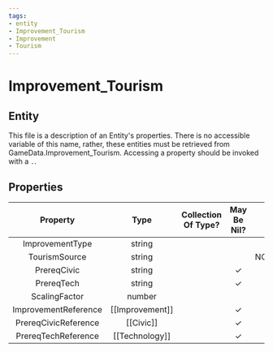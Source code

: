 ```yaml
---
tags:
- entity
- Improvement_Tourism
- Improvement
- Tourism
---
```

# Improvement_Tourism
## Entity
This file is a description of an Entity's properties. There is no accessible variable of this name, rather, these entities must be retrieved from GameData.Improvement_Tourism. Accessing a property should be invoked with a `.`.
## Properties
|	Property	|	Type	|	Collection Of Type?	|	May Be Nil?	|	Default	|	References	|	Key	|	Notes	|
|	:-:	|	:-:	|	:-:	|	:-:	|	:-:	|	:-:	|	:-:	|	-:	|
|	ImprovementType	|	string	|		|		|		|	[[Improvement]].ImprovementType	|	✓	|	|
|	TourismSource	|	string	|		|		|	NO_TOURISMSOURCE	|		|		|	|
|	PrereqCivic	|	string	|		|	✓	|		|	[[Civic]].CivicType	|		|	|
|	PrereqTech	|	string	|		|	✓	|		|	[[Technology]].TechnologyType	|		|	|
|	ScalingFactor	|	number	|		|		|	100	|		|		|	|
|	ImprovementReference	|	[[Improvement]]	|		|	✓	|		|		|		|	|
|	PrereqCivicReference	|	[[Civic]]	|		|	✓	|		|		|		|	|
|	PrereqTechReference	|	[[Technology]]	|		|	✓	|		|		|		|	|
